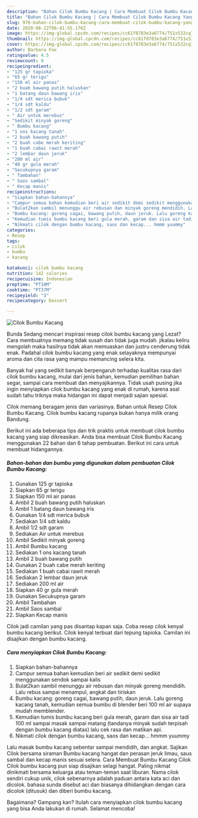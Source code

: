 ```yaml
---
description: "Bahan Cilok Bumbu Kacang | Cara Membuat Cilok Bumbu Kacang Yang Lezat"
title: "Bahan Cilok Bumbu Kacang | Cara Membuat Cilok Bumbu Kacang Yang Lezat"
slug: 976-bahan-cilok-bumbu-kacang-cara-membuat-cilok-bumbu-kacang-yang-lezat
date: 2020-06-22T06:41:55.176Z
image: https://img-global.cpcdn.com/recipes/cc61f8783e3a6774/751x532cq70/cilok-bumbu-kacang-foto-resep-utama.jpg
thumbnail: https://img-global.cpcdn.com/recipes/cc61f8783e3a6774/751x532cq70/cilok-bumbu-kacang-foto-resep-utama.jpg
cover: https://img-global.cpcdn.com/recipes/cc61f8783e3a6774/751x532cq70/cilok-bumbu-kacang-foto-resep-utama.jpg
author: Barbara Fox
ratingvalue: 4.5
reviewcount: 9
recipeingredient:
- "125 gr tapioka"
- "65 gr terigu"
- "150 ml air panas"
- "2 buah bawang putih haluskan"
- "1 batang daun bawang iris"
- "1/4 sdt merica bubuk"
- "1/4 sdt kaldu"
- "1/2 sdt garam"
- " Air untuk merebus"
- "Sedikit minyak goreng"
- " Bumbu kacang"
- "1 ons kacang tanah"
- "2 buah bawang putih"
- "2 buah cabe merah keriting"
- "1 buah cabai rawit merah"
- "2 lembar daun jeruk"
- "200 ml air"
- "40 gr gula merah"
- "Secukupnya garam"
- " Tambahan"
- " Saos sambal"
- " Kecap manis"
recipeinstructions:
- "Siapkan bahan-bahannya"
- "Campur semua bahan kemudian beri air sedikit demi sedikit menggunakan sendok sampai kalis"
- "Bulat2kan sambil menunggu air rebusan dan minyak goreng mendidih. Lalu rebus sampai menampul, angkat dan tiriskan"
- "Bumbu kacang: goreng cagai, bawang putih, daun jeruk. Lalu goreng kacang tanah, kemudian semua bumbu di blender beri 100 ml air supaya mudah memblender."
- "Kemudian tumis bumbu kacang beri gula merah, garam dan sisa air tadi 100 ml sampai masak sampai matang (tandanya minyak sudah terpisah dengan bumbu kacang diatas) lalu cek rasa dan matikan api."
- "Nikmati cilok dengan bumbu kacang, saos dan kecap... hmmm yuummy"
categories:
- Resep
tags:
- cilok
- bumbu
- kacang

katakunci: cilok bumbu kacang 
nutrition: 142 calories
recipecuisine: Indonesian
preptime: "PT10M"
cooktime: "PT37M"
recipeyield: "3"
recipecategory: Dessert

---
```



![Cilok Bumbu Kacang](https://img-global.cpcdn.com/recipes/cc61f8783e3a6774/751x532cq70/cilok-bumbu-kacang-foto-resep-utama.jpg)

Bunda Sedang mencari inspirasi resep cilok bumbu kacang yang Lezat? Cara membuatnya memang tidak susah dan tidak juga mudah. jikalau keliru mengolah maka hasilnya tidak akan memuaskan dan justru cenderung tidak enak. Padahal cilok bumbu kacang yang enak selayaknya mempunyai aroma dan cita rasa yang mampu memancing selera kita.

Banyak hal yang sedikit banyak berpengaruh terhadap kualitas rasa dari cilok bumbu kacang, mulai dari jenis bahan, kemudian pemilihan bahan segar, sampai cara membuat dan menyajikannya. Tidak usah pusing jika ingin menyiapkan cilok bumbu kacang yang enak di rumah, karena asal sudah tahu triknya maka hidangan ini dapat menjadi sajian spesial.

Cilok memang beragam jenis dan variasinya. Bahan untuk Resep Cilok Bumbu Kacang. Cilok bumbu kacang rupanya bukan hanya milik orang Bandung.


Berikut ini ada beberapa tips dan trik praktis untuk membuat cilok bumbu kacang yang siap dikreasikan. Anda bisa membuat Cilok Bumbu Kacang menggunakan 22 bahan dan 6 tahap pembuatan. Berikut ini cara untuk membuat hidangannya.

<!--inarticleads1-->

##### Bahan-bahan dan bumbu yang digunakan dalam pembuatan Cilok Bumbu Kacang:

1. Gunakan 125 gr tapioka
1. Siapkan 65 gr terigu
1. Siapkan 150 ml air panas
1. Ambil 2 buah bawang putih haluskan
1. Ambil 1 batang daun bawang iris
1. Gunakan 1/4 sdt merica bubuk
1. Sediakan 1/4 sdt kaldu
1. Ambil 1/2 sdt garam
1. Sediakan  Air untuk merebus
1. Ambil Sedikit minyak goreng
1. Ambil  Bumbu kacang
1. Sediakan 1 ons kacang tanah
1. Ambil 2 buah bawang putih
1. Gunakan 2 buah cabe merah keriting
1. Sediakan 1 buah cabai rawit merah
1. Sediakan 2 lembar daun jeruk
1. Sediakan 200 ml air
1. Siapkan 40 gr gula merah
1. Gunakan Secukupnya garam
1. Ambil  Tambahan
1. Ambil  Saos sambal
1. Siapkan  Kecap manis


Cilok jadi camilan yang pas disantap kapan saja. Coba resep cilok kenyal bumbu kacang berikut. Cilok kenyal terbuat dari tepung tapioka. Camilan ini disajikan dengan bumbu kacang. 

<!--inarticleads2-->

##### Cara menyiapkan Cilok Bumbu Kacang:

1. Siapkan bahan-bahannya
1. Campur semua bahan kemudian beri air sedikit demi sedikit menggunakan sendok sampai kalis
1. Bulat2kan sambil menunggu air rebusan dan minyak goreng mendidih. Lalu rebus sampai menampul, angkat dan tiriskan
1. Bumbu kacang: goreng cagai, bawang putih, daun jeruk. Lalu goreng kacang tanah, kemudian semua bumbu di blender beri 100 ml air supaya mudah memblender.
1. Kemudian tumis bumbu kacang beri gula merah, garam dan sisa air tadi 100 ml sampai masak sampai matang (tandanya minyak sudah terpisah dengan bumbu kacang diatas) lalu cek rasa dan matikan api.
1. Nikmati cilok dengan bumbu kacang, saos dan kecap... hmmm yuummy


Lalu masak bumbu kacang sebentar sampai mendidih, dan angkat. Sajikan Cilok bersama siraman Bumbu kacang hangat dan perasan jeruk limau, saus sambal dan kecap manis sesuai selera. Cara Membuat Bumbu Kacang Cilok Cilok bumbu kacang pun siap disajikan selagi hangat. Paling nikmat dinikmati bersama keluarga atau teman-teman saat liburan. Nama cilok sendiri cukup unik, cilok sebenarnya adalah paduan antara kata aci dan dicolok. bahasa sunda disebut aci dan biasanya dihidangkan dengan cara dicolok (ditusuk) dan diberi bumbu kacang. 

Bagaimana? Gampang kan? Itulah cara menyiapkan cilok bumbu kacang yang bisa Anda lakukan di rumah. Selamat mencoba!
